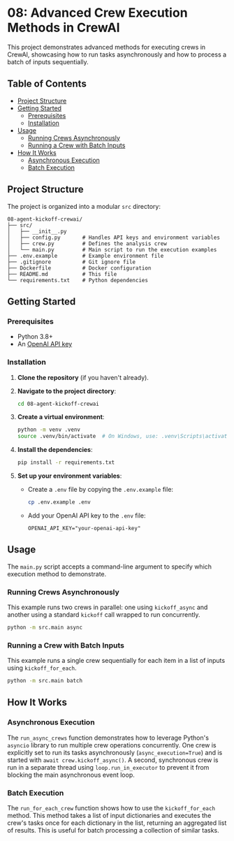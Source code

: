 # 08: Advanced Crew Execution Methods in CrewAI

This project demonstrates advanced methods for executing crews in CrewAI, showcasing how to run tasks asynchronously and how to process a batch of inputs sequentially.

## Table of Contents

- [Project Structure](#project-structure)
- [Getting Started](#getting-started)
  - [Prerequisites](#prerequisites)
  - [Installation](#installation)
- [Usage](#usage)
  - [Running Crews Asynchronously](#running-crews-asynchronously)
  - [Running a Crew with Batch Inputs](#running-a-crew-with-batch-inputs)
- [How It Works](#how-it-works)
  - [Asynchronous Execution](#asynchronous-execution)
  - [Batch Execution](#batch-execution)

## Project Structure

The project is organized into a modular `src` directory:

```
08-agent-kickoff-crewai/
├── src/
│   ├── __init__.py
│   ├── config.py       # Handles API keys and environment variables
│   ├── crew.py         # Defines the analysis crew
│   └── main.py         # Main script to run the execution examples
├── .env.example        # Example environment file
├── .gitignore          # Git ignore file
├── Dockerfile          # Docker configuration
├── README.md           # This file
└── requirements.txt    # Python dependencies
```

## Getting Started

### Prerequisites

- Python 3.8+
- An [OpenAI API key](https://platform.openai.com/api-keys)

### Installation

1.  **Clone the repository** (if you haven't already).

2.  **Navigate to the project directory**:
    ```bash
    cd 08-agent-kickoff-crewai
    ```

3.  **Create a virtual environment**:
    ```bash
    python -m venv .venv
    source .venv/bin/activate  # On Windows, use: .venv\Scripts\activate
    ```

4.  **Install the dependencies**:
    ```bash
    pip install -r requirements.txt
    ```

5.  **Set up your environment variables**:
    -   Create a `.env` file by copying the `.env.example` file:
        ```bash
        cp .env.example .env
        ```
    -   Add your OpenAI API key to the `.env` file:
        ```
        OPENAI_API_KEY="your-openai-api-key"
        ```

## Usage

The `main.py` script accepts a command-line argument to specify which execution method to demonstrate.

### Running Crews Asynchronously

This example runs two crews in parallel: one using `kickoff_async` and another using a standard `kickoff` call wrapped to run concurrently.

```bash
python -m src.main async
```

### Running a Crew with Batch Inputs

This example runs a single crew sequentially for each item in a list of inputs using `kickoff_for_each`.

```bash
python -m src.main batch
```

## How It Works

### Asynchronous Execution

The `run_async_crews` function demonstrates how to leverage Python's `asyncio` library to run multiple crew operations concurrently. One crew is explicitly set to run its tasks asynchronously (`async_execution=True`) and is started with `await crew.kickoff_async()`. A second, synchronous crew is run in a separate thread using `loop.run_in_executor` to prevent it from blocking the main asynchronous event loop.

### Batch Execution

The `run_for_each_crew` function shows how to use the `kickoff_for_each` method. This method takes a list of input dictionaries and executes the crew's tasks once for each dictionary in the list, returning an aggregated list of results. This is useful for batch processing a collection of similar tasks.
